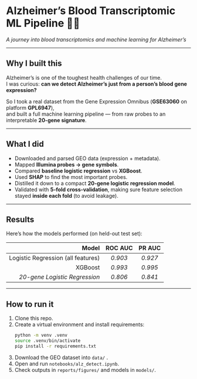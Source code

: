 # Alzheimer’s Blood Transcriptomic ML Pipeline 🧬🧠  
*A journey into blood transcriptomics and machine learning for Alzheimer’s*  

---

## Why I built this
Alzheimer’s is one of the toughest health challenges of our time.  
I was curious: **can we detect Alzheimer’s just from a person’s blood gene expression?**  

So I took a real dataset from the Gene Expression Omnibus (**GSE63060** on platform **GPL6947**),  
and built a full machine learning pipeline — from raw probes to an interpretable **20-gene signature**.  

---

## What I did
- Downloaded and parsed GEO data (expression + metadata).  
- Mapped **Illumina probes → gene symbols**.  
- Compared **baseline logistic regression** vs **XGBoost**.  
- Used **SHAP** to find the most important probes.  
- Distilled it down to a compact **20-gene logistic regression model**.  
- Validated with **5-fold cross-validation**, making sure feature selection stayed **inside each fold** (to avoid leakage).  

---
## Results 
Here’s how the models performed (on held-out test set):  

| Model | ROC AUC | PR AUC |
|------:|:-------:|:------:|
| Logistic Regression (all features) | *0.903* | *0.927* |
| XGBoost | *0.993* | *0.995* |
| *20-gene Logistic Regression* | *0.806* | *0.841* |

---

## How to run it
1. Clone this repo.  
2. Create a virtual environment and install requirements:  
   ```bash
   python -m venv .venv
   source .venv/bin/activate
   pip install -r requirements.txt
   ```
3. Download the GEO dataset into `data/` .  
4. Open and run `notebooks/alz_detect.ipynb`.  
5. Check outputs in `reports/figures/` and models in `models/`.  
